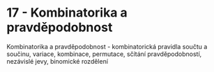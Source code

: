 
# 17 - Kombinatorika a pravděpodobnost

Kombinatorika a pravděpodobnost - kombinatorická pravidla součtu a součinu, variace, kombinace, permutace, sčítání pravděpodobností, nezávislé jevy, binomické rozdělení
